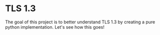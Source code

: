 # TLS 1.3
The goal of this project is to better understand TLS 1.3 by creating a pure python implementation. Let's see how this goes!